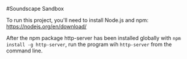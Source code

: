 #Soundscape Sandbox

To run this project, you'll need to install Node.js and npm: https://nodejs.org/en/download/

After the npm package http-server has been installed globally with `npm install -g http-server`, run the program wih `http-server` from the command line.
